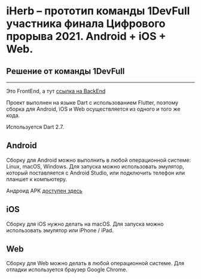 # iHerb – прототип команды 1DevFull участника финала Цифрового прорыва 2021. Android + iOS + Web.

## Решение от команды 1DevFull
---

Это FrontEnd, а тут [ссылка на BackEnd](https://github.com/kirillnepomiluev/iherb-1DevFullBackend)

Проект выполнен на языке Dart с использованием Flutter, поэтому сборка для Android, iOS и Web
осуществляется из одного и того же кода.

Используется Dart 2.7.

## Android

Сборку для Android можно выполнить в любой операционной системе: Linux, macOS, Windows.
Для запуска можно использовать эмулятор, который поставляется с Android Studio,
или подключить телефон или планшет к компьютеру.

Андроид APK [доступен здесь](https://drive.google.com/file/d/1CdCbCS_vh7fg7IglV-QAhc5LOZNJpqiw/view?usp=sharing)

## iOS

Сборку для iOS нужно делать на macOS. Для запуска можно использовать эмулятор или iPhone / iPad.

## Web

Сборку для Web можно делать в любой операционной системе. Для отладки используется браузер Google Chrome.
